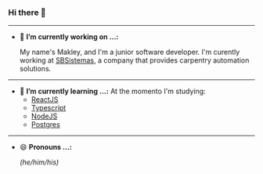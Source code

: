 ### Hi there 👋
---

- 🔭 **I’m currently working on ...:**

  My name's Makley, and I'm a junior software developer.
I'm curently working at [SBSistemas](https://www.sbsistemas.com.br/), a company that provides carpentry automation solutions.

---

- 🌱 **I’m currently learning ...:**
  At the momento I'm studying:
  *  [ReactJS](https://reactjs.org/)
  *  [Typescript](https://www.typescriptlang.org/)
  *  [NodeJS](https://nodejs.org/)
  *  [Postgres](https://www.postgresql.org/)

---

- 😄 **Pronouns ...:**

  *(he/him/his)*



<!--
**Makley-Tibola-Trichez/Makley-Tibola-Trichez** is a ✨ _special_ ✨ repository because its `README.md` (this file) appears on your GitHub profile.

Here are some ideas to get you started:


- 🔭 I’m currently working on ...
- 🌱 I’m currently learning ...
- 😄 Pronouns ...
- 👯 I’m looking to collaborate on ...
- 🤔 I’m looking for help with ...
- 💬 Ask me about ...
- 📫 How to reach me: ...
- ⚡ Fun fact: ...
-->
